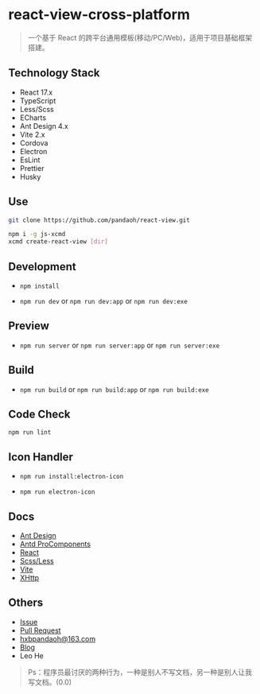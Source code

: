 # react-view-cross-platform

> 一个基于 React 的跨平台通用模板(移动/PC/Web)，适用于项目基础框架搭建。

## Technology Stack

* React 17.x
* TypeScript
* Less/Scss
* ECharts
* Ant Design 4.x
* Vite 2.x
* Cordova
* Electron
* EsLint
* Prettier
* Husky

## Use

```bash
git clone https://github.com/pandaoh/react-view.git

npm i -g js-xcmd
xcmd create-react-view [dir]
```

## Development

* `npm install`

* `npm run dev` or `npm run dev:app` or `npm run dev:exe`

## Preview

* `npm run server` or `npm run server:app` or `npm run server:exe`

## Build

* `npm run build` or `npm run build:app` or `npm run build:exe`

## Code Check

`npm run lint`

## Icon Handler

* `npm run install:electron-icon`

* `npm run electron-icon`

## Docs

* [Ant Design](https://ant.design/components/overview-cn/)
* [Antd ProComponents](https://procomponents.ant.design/components/)
* [React](https://reactjs.bootcss.com/)
* [Scss/Less](https://a.biugle.cn/sass_scss_less/)
* [Vite](https://cn.vitejs.dev/guide/)
* [XHttp](https://www.npmjs.com/package/js-xhttp)

## Others

* [Issue](https://github.com/pandaoh/react-view/issues)
* [Pull Request](https://github.com/pandaoh/react-view/pulls)
* [hxbpandaoh@163.com](mailto:hxbpandaoh@163.com)
* [Blog](http://a.biugle.cn)
* Leo He

> Ps：程序员最讨厌的两种行为，一种是别人不写文档，另一种是别人让我写文档。(0.0)

